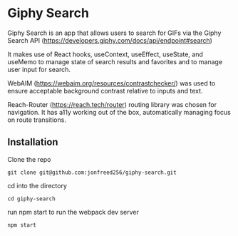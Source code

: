# Giphy Search

Giphy Search is an app that allows users to search for GIFs via the Giphy Search API (https://developers.giphy.com/docs/api/endpoint#search)

It makes use of React hooks, useContext, useEffect, useState, and useMemo to manage state of search results and favorites and to manage user input for search.

WebAIM (https://webaim.org/resources/contrastchecker/) was used to ensure acceptable background contrast relative to inputs and text.

Reach-Router (https://reach.tech/router) routing library was chosen for navigation. It has a11y working out of the box, automatically managing focus on route transitions.

## Installation

Clone the repo

```
git clone git@github.com:jonfreed256/giphy-search.git
```

cd into the directory

```
cd giphy-search
```

run npm start to run the webpack dev server

```
npm start
```
